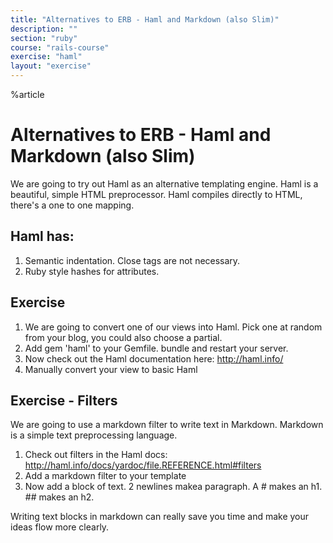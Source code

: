 ```yaml
---
title: "Alternatives to ERB - Haml and Markdown (also Slim)"
description: ""
section: "ruby"
course: "rails-course"
exercise: "haml"
layout: "exercise"
---
```


%article



# Alternatives to ERB - Haml and Markdown (also Slim)

We are going to try out Haml as an alternative templating engine. Haml is a beautiful, simple HTML preprocessor. Haml compiles directly to HTML, there's a one to one mapping.

## Haml has:

1. Semantic indentation. Close tags are not necessary.
2. Ruby style hashes for attributes.

## Exercise

1. We are going to convert one of our views into Haml. Pick one at random from your blog, you could also choose a partial.
2. Add gem 'haml' to your Gemfile. bundle and restart your server.
3. Now check out the Haml documentation here: <http://haml.info/>
4. Manually convert your view to basic Haml

## Exercise - Filters

We are going to use a markdown filter to write text in Markdown. Markdown is a simple text preprocessing language.

1. Check out filters in the Haml docs: <http://haml.info/docs/yardoc/file.REFERENCE.html#filters>
2. Add a markdown filter to your template
3. Now add a block of text. 2 newlines makea paragraph. A # makes an h1. ## makes an h2.

Writing text blocks in markdown can really save you time and make your ideas flow more clearly.
